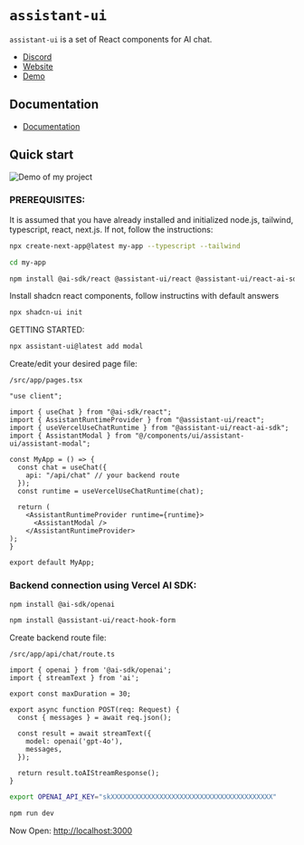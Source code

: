 # `assistant-ui`

`assistant-ui` is a set of React components for AI chat.

- [Discord](https://discord.gg/S9dwgCNEFs)
- [Website](https://assistant-ui.com/)
- [Demo](https://assistant-ui-rsc-example.vercel.app/)

## Documentation

- [Documentation](https://www.assistant-ui.com/docs/getting-started)

## Quick start
![Demo of my project](demo.gif)

### PREREQUISITES:
It is assumed that you have already installed and initialized node.js, tailwind, typescript, react, next.js. If not, follow the instructions:
```sh
npx create-next-app@latest my-app --typescript --tailwind
```
```sh
cd my-app
```
```sh
npm install @ai-sdk/react @assistant-ui/react @assistant-ui/react-ai-sdk
```
Install shadcn react components, follow instructins with default answers
```sh
npx shadcn-ui init
```

GETTING STARTED:
```sh
npx assistant-ui@latest add modal
```

Create/edit your desired page file:
```
/src/app/pages.tsx
```

```tsx
"use client";

import { useChat } from "@ai-sdk/react";
import { AssistantRuntimeProvider } from "@assistant-ui/react";
import { useVercelUseChatRuntime } from "@assistant-ui/react-ai-sdk";
import { AssistantModal } from "@/components/ui/assistant-ui/assistant-modal";

const MyApp = () => {
  const chat = useChat({ 
    api: "/api/chat" // your backend route
  });
  const runtime = useVercelUseChatRuntime(chat);

  return (
    <AssistantRuntimeProvider runtime={runtime}>
      <AssistantModal />
    </AssistantRuntimeProvider>
);        
}

export default MyApp; 
```


### Backend connection using Vercel AI SDK:

```sh
npm install @ai-sdk/openai
```

```sh
npm install @assistant-ui/react-hook-form
```

Create backend route file:
```
/src/app/api/chat/route.ts
```

```tsx
import { openai } from '@ai-sdk/openai';
import { streamText } from 'ai';
 
export const maxDuration = 30;
 
export async function POST(req: Request) {
  const { messages } = await req.json();
  
  const result = await streamText({
    model: openai('gpt-4o'),
    messages,
  });
 
  return result.toAIStreamResponse();
}
```

```sh
export OPENAI_API_KEY="skXXXXXXXXXXXXXXXXXXXXXXXXXXXXXXXXXXXXXXXX"
```

```sh
npm run dev
```

Now Open: [http://localhost:3000](http://localhost:3000)
